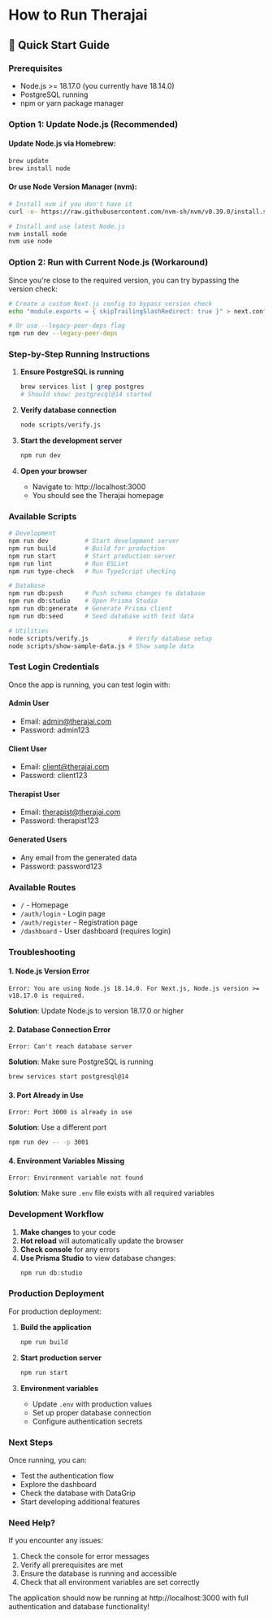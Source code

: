 # How to Run Therajai

## 🚀 Quick Start Guide

### Prerequisites
- Node.js >= 18.17.0 (you currently have 18.14.0)
- PostgreSQL running
- npm or yarn package manager

### Option 1: Update Node.js (Recommended)

#### Update Node.js via Homebrew:
```bash
brew update
brew install node
```

#### Or use Node Version Manager (nvm):
```bash
# Install nvm if you don't have it
curl -o- https://raw.githubusercontent.com/nvm-sh/nvm/v0.39.0/install.sh | bash

# Install and use latest Node.js
nvm install node
nvm use node
```

### Option 2: Run with Current Node.js (Workaround)

Since you're close to the required version, you can try bypassing the version check:

```bash
# Create a custom Next.js config to bypass version check
echo "module.exports = { skipTrailingSlashRedirect: true }" > next.config.override.js

# Or use --legacy-peer-deps flag
npm run dev --legacy-peer-deps
```

### Step-by-Step Running Instructions

1. **Ensure PostgreSQL is running**
   ```bash
   brew services list | grep postgres
   # Should show: postgresql@14 started
   ```

2. **Verify database connection**
   ```bash
   node scripts/verify.js
   ```

3. **Start the development server**
   ```bash
   npm run dev
   ```

4. **Open your browser**
   - Navigate to: http://localhost:3000
   - You should see the Therajai homepage

### Available Scripts

```bash
# Development
npm run dev          # Start development server
npm run build        # Build for production
npm run start        # Start production server
npm run lint         # Run ESLint
npm run type-check   # Run TypeScript checking

# Database
npm run db:push      # Push schema changes to database
npm run db:studio    # Open Prisma Studio
npm run db:generate  # Generate Prisma client
npm run db:seed      # Seed database with test data

# Utilities
node scripts/verify.js           # Verify database setup
node scripts/show-sample-data.js # Show sample data
```

### Test Login Credentials

Once the app is running, you can test login with:

#### Admin User
- Email: admin@therajai.com
- Password: admin123

#### Client User
- Email: client@therajai.com
- Password: client123

#### Therapist User
- Email: therapist@therajai.com
- Password: therapist123

#### Generated Users
- Any email from the generated data
- Password: password123

### Available Routes

- `/` - Homepage
- `/auth/login` - Login page
- `/auth/register` - Registration page
- `/dashboard` - User dashboard (requires login)

### Troubleshooting

#### 1. Node.js Version Error
```
Error: You are using Node.js 18.14.0. For Next.js, Node.js version >= v18.17.0 is required.
```
**Solution**: Update Node.js to version 18.17.0 or higher

#### 2. Database Connection Error
```
Error: Can't reach database server
```
**Solution**: Make sure PostgreSQL is running
```bash
brew services start postgresql@14
```

#### 3. Port Already in Use
```
Error: Port 3000 is already in use
```
**Solution**: Use a different port
```bash
npm run dev -- -p 3001
```

#### 4. Environment Variables Missing
```
Error: Environment variable not found
```
**Solution**: Make sure `.env` file exists with all required variables

### Development Workflow

1. **Make changes** to your code
2. **Hot reload** will automatically update the browser
3. **Check console** for any errors
4. **Use Prisma Studio** to view database changes:
   ```bash
   npm run db:studio
   ```

### Production Deployment

For production deployment:

1. **Build the application**
   ```bash
   npm run build
   ```

2. **Start production server**
   ```bash
   npm run start
   ```

3. **Environment variables**
   - Update `.env` with production values
   - Set up proper database connection
   - Configure authentication secrets

### Next Steps

Once running, you can:
- Test the authentication flow
- Explore the dashboard
- Check the database with DataGrip
- Start developing additional features

### Need Help?

If you encounter any issues:
1. Check the console for error messages
2. Verify all prerequisites are met
3. Ensure the database is running and accessible
4. Check that all environment variables are set correctly

The application should now be running at http://localhost:3000 with full authentication and database functionality!